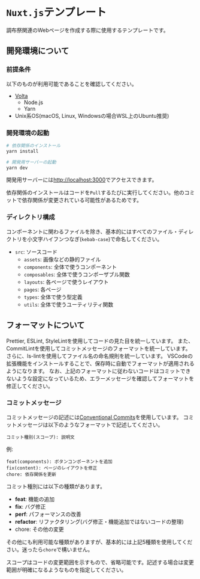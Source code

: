 # `Nuxt.js`テンプレート

調布祭関連のWebページを作成する際に使用するテンプレートです。

## 開発環境について

### 前提条件

以下のものが利用可能であることを確認してください。

- [Volta](https://volta.sh/)
  - Node.js
  - Yarn
- Unix系OS(macOS, Linux, Windowsの場合WSL上のUbuntu推奨)

### 開発環境の起動

```bash
# 依存関係のインストール
yarn install

# 開発用サーバーの起動
yarn dev
```

開発用サーバーには[http://localhost:3000](http://localhost:3000)でアクセスできます。

依存関係のインストールはコードを`Pull`するたびに実行してください。他のコミットで依存関係が変更されている可能性があるためです。

### ディレクトリ構成

コンポーネントに関わるファイルを除き、基本的にはすべてのファイル・ディレクトリを小文字ハイフンつなぎ(`kebab-case`)で命名してください。

- `src`: ソースコード
  - `assets`: 画像などの静的ファイル
  - `components`: 全体で使うコンポーネント
  - `composables`: 全体で使うコンポーザブル関数
  - `layouts`: 各ページで使うレイアウト
  - `pages`: 各ページ
  - `types`: 全体で使う型定義
  - `utils`: 全体で使うユーティリティ関数

## フォーマットについて

Prettier, ESLint, StyleLintを使用してコードの見た目を統一しています。
また、CommitLintを使用してコミットメッセージのフォーマットを統一しています。
さらに、ls-lintを使用してファイル名の命名規則を統一しています。
VSCodeの拡張機能をインストールすることで、保存時に自動でフォーマットが適用されるようになります。
なお、上記のフォーマットに従わないコードはコミットできないような設定になっているため、エラーメッセージを確認してフォーマットを修正してください。

### コミットメッセージ

コミットメッセージの記述には[Conventional Commits](https://www.conventionalcommits.org/ja/v1.0.0/)を使用しています。
コミットメッセージは以下のようなフォーマットで記述してください。

```
コミット種別(スコープ): 説明文
```

例:

```
feat(components): ボタンコンポーネントを追加
fix(content): ページのレイアウトを修正
chore: 依存関係を更新
```

コミット種別には以下の種類があります。

- **feat**: 機能の追加
- **fix**: バグ修正
- **perf**: パフォーマンスの改善
- **refactor**: リファクタリング(バグ修正・機能追加ではないコードの整理)
- chore: その他の変更

その他にも利用可能な種類がありますが、基本的には上記5種類を使用してください。迷ったら`chore`で構いません。

スコープはコードの変更範囲を示すもので、省略可能です。記述する場合は変更範囲が明確になるようなものを指定してください。
